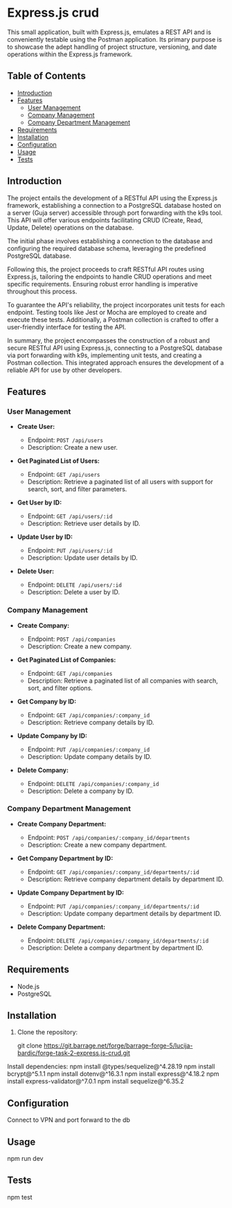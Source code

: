 # Express.js crud

This small application, built with Express.js, emulates a REST API and is conveniently testable using the Postman application. Its primary purpose is to showcase the adept handling of project structure, versioning, and date operations within the Express.js framework.


## Table of Contents

- [Introduction](#introduction)
- [Features](#features)
  - [User Management](#user-management)
  - [Company Management](#company-management)
  - [Company Department Management](#company-department-management)
- [Requirements](#requirements)
- [Installation](#installation)
- [Configuration](#configuration)
- [Usage](#usage)
- [Tests](#tests)

## Introduction

The project entails the development of a RESTful API using the Express.js framework, establishing a connection to a PostgreSQL database hosted on a server (Guja server) accessible through port forwarding with the k9s tool. This API will offer various endpoints facilitating CRUD (Create, Read, Update, Delete) operations on the database.

The initial phase involves establishing a connection to the database and configuring the required database schema, leveraging the predefined PostgreSQL database.

Following this, the project proceeds to craft RESTful API routes using Express.js, tailoring the endpoints to handle CRUD operations and meet specific requirements. Ensuring robust error handling is imperative throughout this process.

To guarantee the API's reliability, the project incorporates unit tests for each endpoint. Testing tools like Jest or Mocha are employed to create and execute these tests. Additionally, a Postman collection is crafted to offer a user-friendly interface for testing the API.

In summary, the project encompasses the construction of a robust and secure RESTful API using Express.js, connecting to a PostgreSQL database via port forwarding with k9s, implementing unit tests, and creating a Postman collection. This integrated approach ensures the development of a reliable API for use by other developers.

## Features
### User Management
- **Create User:**
  - Endpoint: `POST /api/users`
  - Description: Create a new user.

- **Get Paginated List of Users:**
  - Endpoint: `GET /api/users`
  - Description: Retrieve a paginated list of all users with support for search, sort, and filter parameters.

- **Get User by ID:**
  - Endpoint: `GET /api/users/:id`
  - Description: Retrieve user details by ID.

- **Update User by ID:**
  - Endpoint: `PUT /api/users/:id`
  - Description: Update user details by ID.

- **Delete User:**
  - Endpoint: `DELETE /api/users/:id`
  - Description: Delete a user by ID.

### Company Management
- **Create Company:**
  - Endpoint: `POST /api/companies`
  - Description: Create a new company.

- **Get Paginated List of Companies:**
  - Endpoint: `GET /api/companies`
  - Description: Retrieve a paginated list of all companies with search, sort, and filter options.

- **Get Company by ID:**
  - Endpoint: `GET /api/companies/:company_id`
  - Description: Retrieve company details by ID.

- **Update Company by ID:**
  - Endpoint: `PUT /api/companies/:company_id`
  - Description: Update company details by ID.

- **Delete Company:**
  - Endpoint: `DELETE /api/companies/:company_id`
  - Description: Delete a company by ID.

### Company Department Management
- **Create Company Department:**
  - Endpoint: `POST /api/companies/:company_id/departments`
  - Description: Create a new company department.

- **Get Company Department by ID:**
  - Endpoint: `GET /api/companies/:company_id/departments/:id`
  - Description: Retrieve company department details by department ID.

- **Update Company Department by ID:**
  - Endpoint: `PUT /api/companies/:company_id/departments/:id`
  - Description: Update company department details by department ID.

- **Delete Company Department:**
  - Endpoint: `DELETE /api/companies/:company_id/departments/:id`
  - Description: Delete a company department by department ID.

## Requirements

- Node.js
- PostgreSQL

## Installation

1. Clone the repository:

   git clone https://git.barrage.net/forge/barrage-forge-5/lucija-bardic/forge-task-2-express.js-crud.git

Install dependencies:
npm install @types/sequelize@^4.28.19
npm install bcrypt@^5.1.1
npm install dotenv@^16.3.1
npm install express@^4.18.2
npm install express-validator@^7.0.1
npm install sequelize@^6.35.2

## Configuration
Connect to VPN and port forward to the db

## Usage
npm run dev

## Tests
npm test